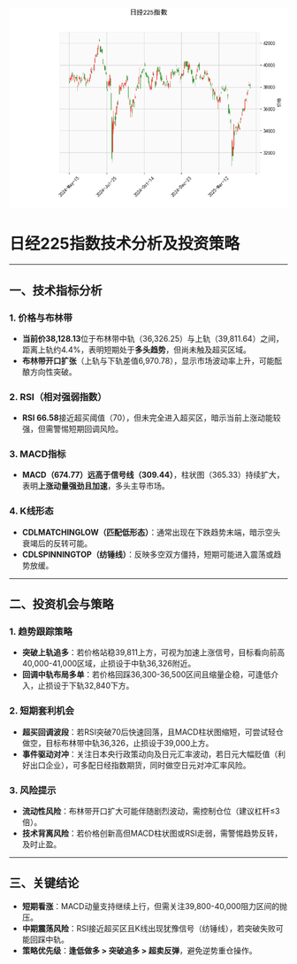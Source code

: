 ![图](N225.png)



# 日经225指数技术分析及投资策略

---

## 一、技术指标分析

### 1. **价格与布林带**
- **当前价38,128.13**位于布林带中轨（36,326.25）与上轨（39,811.64）之间，距离上轨约4.4%，表明短期处于**多头趋势**，但尚未触及超买区域。
- **布林带开口扩张**（上轨与下轨差值6,970.78），显示市场波动率上升，可能酝酿方向性突破。

### 2. **RSI（相对强弱指数）**
- **RSI 66.58**接近超买阈值（70），但未完全进入超买区，暗示当前上涨动能较强，但需警惕短期回调风险。

### 3. **MACD指标**
- **MACD（674.77）远高于信号线（309.44）**，柱状图（365.33）持续扩大，表明**上涨动量强劲且加速**，多头主导市场。

### 4. **K线形态**
- **CDLMATCHINGLOW（匹配低形态）**：通常出现在下跌趋势末端，暗示空头衰竭后的反转可能。
- **CDLSPINNINGTOP（纺锤线）**：反映多空双方僵持，短期可能进入震荡或趋势放缓。

---

## 二、投资机会与策略

### 1. **趋势跟踪策略**
- **突破上轨追多**：若价格站稳39,811上方，可视为加速上涨信号，目标看向前高40,000-41,000区域，止损设于中轨36,326附近。
- **回调中轨布局多单**：若价格回踩36,300-36,500区间且缩量企稳，可逢低介入，止损设于下轨32,840下方。

### 2. **短期套利机会**
- **超买回调波段**：若RSI突破70后快速回落，且MACD柱状图缩短，可尝试轻仓做空，目标布林带中轨36,326，止损设于39,000上方。
- **事件驱动对冲**：关注日本央行政策动向及日元汇率波动，若日元大幅贬值（利好出口企业），可多配日经指数期货，同时做空日元对冲汇率风险。

### 3. **风险提示**
- **流动性风险**：布林带开口扩大可能伴随剧烈波动，需控制仓位（建议杠杆≤3倍）。
- **技术背离风险**：若价格创新高但MACD柱状图或RSI走弱，需警惕趋势反转，及时止盈。

---

## 三、关键结论
- **短期看涨**：MACD动量支持继续上行，但需关注39,800-40,000阻力区间的抛压。
- **中期震荡风险**：RSI接近超买区且K线出现犹豫信号（纺锤线），若突破失败可能回踩中轨。
- **策略优先级**：**逢低做多 > 突破追多 > 超卖反弹**，避免逆势重仓操作。